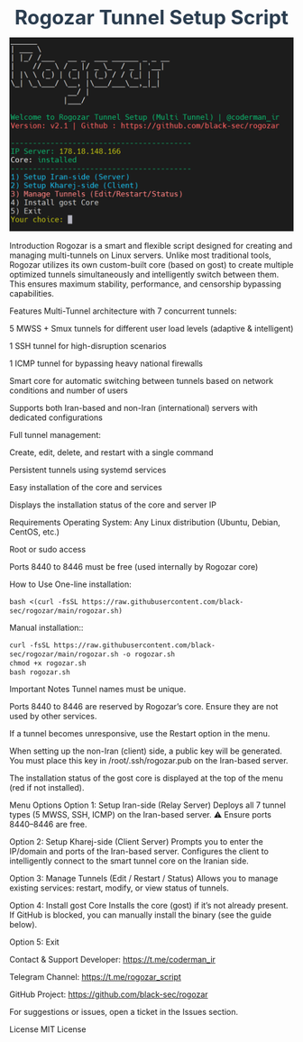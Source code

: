 <h1 align="center" style="font-size: 2.5em; margin-bottom: 15px; color: #2c3e50;">Rogozar Tunnel Setup Script</h1>

![Rogozar](./menu.png)

Introduction
Rogozar is a smart and flexible script designed for creating and managing multi-tunnels on Linux servers.
Unlike most traditional tools, Rogozar utilizes its own custom-built core (based on gost) to create multiple optimized tunnels simultaneously and intelligently switch between them. This ensures maximum stability, performance, and censorship bypassing capabilities.

Features
Multi-Tunnel architecture with 7 concurrent tunnels:

5 MWSS + Smux tunnels for different user load levels (adaptive & intelligent)

1 SSH tunnel for high-disruption scenarios

1 ICMP tunnel for bypassing heavy national firewalls

Smart core for automatic switching between tunnels based on network conditions and number of users

Supports both Iran-based and non-Iran (international) servers with dedicated configurations

Full tunnel management:

Create, edit, delete, and restart with a single command

Persistent tunnels using systemd services

Easy installation of the core and services

Displays the installation status of the core and server IP

Requirements
Operating System: Any Linux distribution (Ubuntu, Debian, CentOS, etc.)

Root or sudo access

Ports 8440 to 8446 must be free (used internally by Rogozar core)

How to Use
One-line installation:
```
bash <(curl -fsSL https://raw.githubusercontent.com/black-sec/rogozar/main/rogozar.sh)
```
Manual installation::

```
curl -fsSL https://raw.githubusercontent.com/black-sec/rogozar/main/rogozar.sh -o rogozar.sh
chmod +x rogozar.sh
bash rogozar.sh
```
Important Notes
Tunnel names must be unique.

Ports 8440 to 8446 are reserved by Rogozar’s core. Ensure they are not used by other services.

If a tunnel becomes unresponsive, use the Restart option in the menu.

When setting up the non-Iran (client) side, a public key will be generated.
You must place this key in /root/.ssh/rogozar.pub on the Iran-based server.

The installation status of the gost core is displayed at the top of the menu (red if not installed).

Menu Options
Option 1: Setup Iran-side (Relay Server)
Deploys all 7 tunnel types (5 MWSS, SSH, ICMP) on the Iran-based server.
⚠️ Ensure ports 8440–8446 are free.

Option 2: Setup Kharej-side (Client Server)
Prompts you to enter the IP/domain and ports of the Iran-based server.
Configures the client to intelligently connect to the smart tunnel core on the Iranian side.

Option 3: Manage Tunnels (Edit / Restart / Status)
Allows you to manage existing services: restart, modify, or view status of tunnels.

Option 4: Install gost Core
Installs the core (gost) if it’s not already present.
If GitHub is blocked, you can manually install the binary (see the guide below).

Option 5: Exit

Contact & Support
Developer:
https://t.me/coderman_ir

Telegram Channel:
https://t.me/rogozar_script

GitHub Project:
https://github.com/black-sec/rogozar

For suggestions or issues, open a ticket in the Issues section.

License
MIT License



